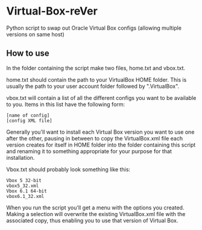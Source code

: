 # Virtual-Box-reVer
Python script to swap out Oracle Virtual Box configs (allowing multiple versions on same host)

## How to use

In the folder containing the script make two files, home.txt and vbox.txt.

home.txt should contain the path to your VirtualBox HOME folder. This is usually the path to your user account folder followed by ".VirtualBox".

vbox.txt will contain a list of all the different configs you want to be available to you. Items in this list have the following form:
```
[name of config]
[config XML file]
```
Generally you'll want to install each Virtual Box version you want to use one after the other, pausing in between to copy the VirtualBox.xml file each version
creates for itself in HOME folder into the folder containing this script and renaming it to something appropriate for your purpose for that installation.

Vbox.txt should probably look something like this:

```
Vbox 5 32-bit
vbox5_32.xml
Vbox 6.1 64-bit
vbox6.1_32.xml
```

When you run the script you'll get a menu with the options you created. Making a selection will overwrite the existing VirtualBox.xml file with the associated copy,
thus enabling you to use that version of Virtual Box.
